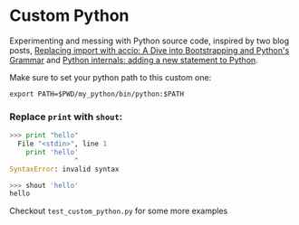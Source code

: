 # Custom Python
Experimenting and messing with Python source code, inspired by two blog posts, [Replacing import with accio: A Dive into Bootstrapping and Python's Grammar](http://mathamy.com/import-accio-bootstrapping-python-grammar.html) and [Python internals: adding a new statement to Python](http://eli.thegreenplace.net/2010/06/30/python-internals-adding-a-new-statement-to-python/).

Make sure to set your python path to this custom one:
```
export PATH=$PWD/my_python/bin/python:$PATH
```

### Replace `print` with `shout`:
```python
>>> print "hello"
  File "<stdin>", line 1
    print 'hello'
                ^
SyntaxError: invalid syntax

>>> shout 'hello'
hello
```

Checkout `test_custom_python.py` for some more examples

